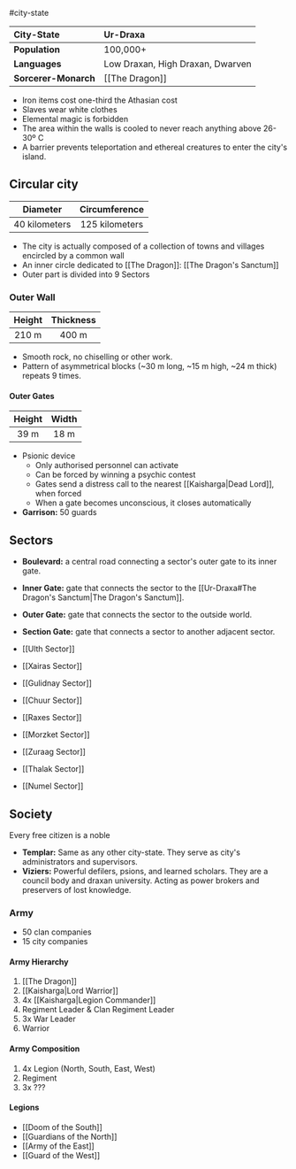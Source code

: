 #city-state 

| City-State | Ur-Draxa |
|:-|:-|
| **Population** | 100,000+ |
| **Languages** | Low Draxan, High Draxan, Dwarven |
| **Sorcerer-Monarch** | [[The Dragon]] |

- Iron items cost one-third the Athasian cost
- Slaves wear white clothes
- Elemental magic is forbidden
- The area within the walls is cooled to never reach anything above 26-30º C
- A barrier prevents teleportation and ethereal creatures to enter the city's island.


## Circular city
| Diameter | Circumference |
|:-:|:-:|
| 40 kilometers | 125 kilometers |

- The city is actually composed of a collection of towns and villages encircled by a common wall
- An inner circle dedicated to [[The Dragon]]: [[The Dragon's Sanctum]]
- Outer part is divided into 9 Sectors

### Outer Wall
| Height | Thickness |
|:-:|:-:|
| 210 m | 400 m |

- Smooth rock, no chiselling or other work.
- Pattern of asymmetrical blocks (~30 m long, ~15 m  high, ~24 m thick) repeats 9 times.

#### Outer Gates
| Height | Width |
|:-:|:-:|
| 39 m | 18 m |

- Psionic device
	- Only authorised personnel can activate
	- Can be forced by winning a psychic contest
	- Gates send a distress call to the nearest [[Kaisharga|Dead Lord]], when forced
	- When a gate becomes unconscious, it closes automatically
- **Garrison:** 50 guards


## Sectors
- **Boulevard:** a central road connecting a sector's outer gate to its inner gate.
- **Inner Gate:** gate that connects the sector to the [[Ur-Draxa#The Dragon's Sanctum|The Dragon's Sanctum]].
- **Outer Gate:** gate that connects the sector to the outside world.
- **Section Gate:** gate that connects a sector to another adjacent sector.

- [[Ulth Sector]]
- [[Xairas Sector]]
- [[Gulidnay Sector]]
- [[Chuur Sector]]
- [[Raxes Sector]]
- [[Morzket Sector]]
- [[Zuraag Sector]]
- [[Thalak Sector]]
- [[Numel Sector]]


## Society
Every free citizen is a noble

- **Templar:** Same as any other city-state. They serve as city's administrators and supervisors.
- **Viziers:** Powerful defilers, psions, and learned scholars. They are a council body and draxan university. Acting as power brokers and preservers of lost knowledge.

### Army
- 50 clan companies
- 15 city companies

#### Army Hierarchy
1. [[The Dragon]]
2. [[Kaisharga|Lord Warrior]]
3. 4x [[Kaisharga|Legion Commander]]
4. Regiment Leader & Clan Regiment Leader
5. 3x War Leader
6. Warrior

#### Army Composition
1. 4x Legion (North, South, East, West)
2. Regiment
3. 3x ???

#### Legions
- [[Doom of the South]]
- [[Guardians of the North]]
- [[Army of the East]]
- [[Guard of the West]]
